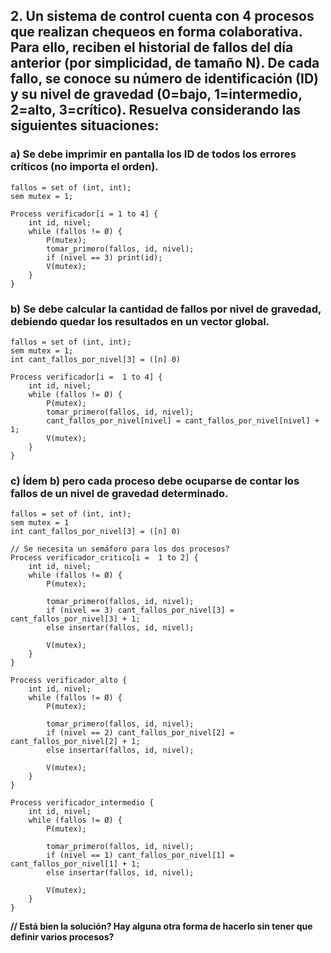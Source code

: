 ## 2. Un sistema de control cuenta con 4 procesos que realizan chequeos en forma colaborativa. Para ello, reciben el historial de fallos del día anterior (por simplicidad, de tamaño N). De cada fallo, se conoce su número de identificación (ID) y su nivel de gravedad (0=bajo, 1=intermedio, 2=alto, 3=crítico). Resuelva considerando las siguientes situaciones:

### a) Se debe imprimir en pantalla los ID de todos los errores críticos (no importa el orden).
```
fallos = set of (int, int);
sem mutex = 1;

Process verificador[i = 1 to 4] {
    int id, nivel;
    while (fallos != Ø) {
        P(mutex);
        tomar_primero(fallos, id, nivel);
        if (nivel == 3) print(id);
        V(mutex);
    }
} 

```
### b) Se debe calcular la cantidad de fallos por nivel de gravedad, debiendo quedar los resultados en un vector global.
```
fallos = set of (int, int);
sem mutex = 1;
int cant_fallos_por_nivel[3] = ([n] 0)

Process verificador[i =  1 to 4] {
    int id, nivel;
    while (fallos != Ø) {
        P(mutex);
        tomar_primero(fallos, id, nivel);
        cant_fallos_por_nivel[nivel] = cant_fallos_por_nivel[nivel] + 1;
        V(mutex);
    }
}
```
### c) Ídem b) pero cada proceso debe ocuparse de contar los fallos de un nivel de gravedad determinado.
```
fallos = set of (int, int);
sem mutex = 1
int cant_fallos_por_nivel[3] = ([n] 0)

// Se necesita un semáforo para los dos procesos?
Process verificador_critico[i =  1 to 2] {
    int id, nivel;
    while (fallos != Ø) {
        P(mutex);

        tomar_primero(fallos, id, nivel);
        if (nivel == 3) cant_fallos_por_nivel[3] = cant_fallos_por_nivel[3] + 1;
        else insertar(fallos, id, nivel);
        
        V(mutex);
    }
}

Process verificador_alto {
    int id, nivel;
    while (fallos != Ø) {
        P(mutex);

        tomar_primero(fallos, id, nivel);
        if (nivel == 2) cant_fallos_por_nivel[2] = cant_fallos_por_nivel[2] + 1;
        else insertar(fallos, id, nivel);
        
        V(mutex);
    }
}

Process verificador_intermedio {
    int id, nivel;
    while (fallos != Ø) {
        P(mutex);

        tomar_primero(fallos, id, nivel);
        if (nivel == 1) cant_fallos_por_nivel[1] = cant_fallos_por_nivel[1] + 1;
        else insertar(fallos, id, nivel);
        
        V(mutex);
    }
}
```
__// Está bien la solución? Hay alguna otra forma de hacerlo sin tener que definir varios procesos?__
